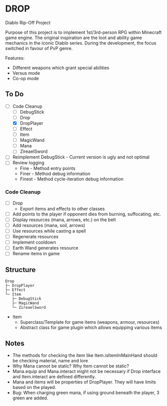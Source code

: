 # DROP

Diablo Rip-Off Project

Purpose of this project is to implement 1st/3rd-person RPG within Minecraft game
engine. The original inspiration are the loot and ability game mechanics in the
iconic Diablo series. During the development, the focus switched in favour of
PvP genre.

Features:

* Different weapons which grant special abilities
* Versus mode
* Co-op mode

## To Do

* [ ] Code Cleanup
    * [ ] DebugStick
    * [ ] Drop
    * [x] DropPlayer
    * [ ] Effect
    * [ ] Item
    * [ ] MagicWand
    * [ ] Mana
    * [ ] ZireaelSword
* [ ] Reimplement DebugStick - Current version is ugly and not optimal
* [ ] Review logging
    * Fine - Method entry points
    * Finer - Method debug information
    * Finest - Method cycle-iteration debug information

### Code Cleanup

* [ ] Drop
    * Export items and effects to other classes 
* [ ] Add points to the player if opponent dies from burning, suffocating, etc.
* [ ] Display resources (mana, arrows, etc.) on the belt
* [ ] Add resources (mana, soil, arrows)
* [ ] Use resources while casting a spell
* [ ] Regenerate resources
* [ ] Implement cooldown
* [ ] Earth Wand generates resource
* [ ] Rename items in game

## Structure

```text
Drop
├─ DropPlayer
├─ Effect
└─ Item
   ├─ DebugStick
   ├─ MagicWand
   └─ ZireaelSword
```

* Item
    * Superclass/Template for game items (weapons, armour, resources)
    * Abstract class for game plugin which allows equipping various items

## Notes

* The methods for checking the item like Item.isItemInMainHand should be checking material, name and lore
* Why Mana cannot be static? Why Item cannot be static?
* Mana.equip and Mana.interact might not be necessary if Drop interface and Item.interact are defined differently. 
* Mana and items will be properties of DropPlayer. They will have limits based on the played.
* Bug: When charging green mana, if using ground beneath the player, 3 green are added.
